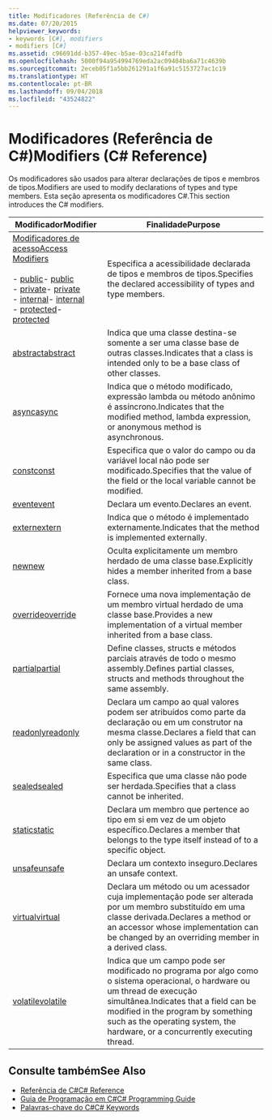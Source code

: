 ```yaml
---
title: Modificadores (Referência de C#)
ms.date: 07/20/2015
helpviewer_keywords:
- keywords [C#], modifiers
- modifiers [C#]
ms.assetid: c96691dd-b357-49ec-b5ae-03ca214fadfb
ms.openlocfilehash: 5000f94a954994769eda2ac09404ba6a71c4639b
ms.sourcegitcommit: 2eceb05f1a5bb261291a1f6a91c5153727ac1c19
ms.translationtype: HT
ms.contentlocale: pt-BR
ms.lasthandoff: 09/04/2018
ms.locfileid: "43524822"
---
```

# <a name="modifiers-c-reference"></a><span data-ttu-id="1749d-102">Modificadores (Referência de C#)</span><span class="sxs-lookup"><span data-stu-id="1749d-102">Modifiers (C# Reference)</span></span>
<span data-ttu-id="1749d-103">Os modificadores são usados para alterar declarações de tipos e membros de tipos.</span><span class="sxs-lookup"><span data-stu-id="1749d-103">Modifiers are used to modify declarations of types and type members.</span></span> <span data-ttu-id="1749d-104">Esta seção apresenta os modificadores C#.</span><span class="sxs-lookup"><span data-stu-id="1749d-104">This section introduces the C# modifiers.</span></span>  
  
|<span data-ttu-id="1749d-105">Modificador</span><span class="sxs-lookup"><span data-stu-id="1749d-105">Modifier</span></span>|<span data-ttu-id="1749d-106">Finalidade</span><span class="sxs-lookup"><span data-stu-id="1749d-106">Purpose</span></span>|  
|--------------|-------------|  
|[<span data-ttu-id="1749d-107">Modificadores de acesso</span><span class="sxs-lookup"><span data-stu-id="1749d-107">Access Modifiers</span></span>](../../../csharp/language-reference/keywords/access-modifiers.md)<br /><br /> <span data-ttu-id="1749d-108">-   [public](../../../csharp/language-reference/keywords/public.md)</span><span class="sxs-lookup"><span data-stu-id="1749d-108">-   [public](../../../csharp/language-reference/keywords/public.md)</span></span><br /><span data-ttu-id="1749d-109">-   [private](../../../csharp/language-reference/keywords/private.md)</span><span class="sxs-lookup"><span data-stu-id="1749d-109">-   [private](../../../csharp/language-reference/keywords/private.md)</span></span><br /><span data-ttu-id="1749d-110">-   [internal](../../../csharp/language-reference/keywords/internal.md)</span><span class="sxs-lookup"><span data-stu-id="1749d-110">-   [internal](../../../csharp/language-reference/keywords/internal.md)</span></span><br /><span data-ttu-id="1749d-111">-   [protected](../../../csharp/language-reference/keywords/protected.md)</span><span class="sxs-lookup"><span data-stu-id="1749d-111">-   [protected](../../../csharp/language-reference/keywords/protected.md)</span></span>|<span data-ttu-id="1749d-112">Especifica a acessibilidade declarada de tipos e membros de tipos.</span><span class="sxs-lookup"><span data-stu-id="1749d-112">Specifies the declared accessibility of types and type members.</span></span>|  
|[<span data-ttu-id="1749d-113">abstract</span><span class="sxs-lookup"><span data-stu-id="1749d-113">abstract</span></span>](../../../csharp/language-reference/keywords/abstract.md)|<span data-ttu-id="1749d-114">Indica que uma classe destina-se somente a ser uma classe base de outras classes.</span><span class="sxs-lookup"><span data-stu-id="1749d-114">Indicates that a class is intended only to be a base class of other classes.</span></span>|  
|[<span data-ttu-id="1749d-115">async</span><span class="sxs-lookup"><span data-stu-id="1749d-115">async</span></span>](../../../csharp/language-reference/keywords/async.md)|<span data-ttu-id="1749d-116">Indica que o método modificado, expressão lambda ou método anônimo é assíncrono.</span><span class="sxs-lookup"><span data-stu-id="1749d-116">Indicates that the modified method, lambda expression, or anonymous method is asynchronous.</span></span>|  
|[<span data-ttu-id="1749d-117">const</span><span class="sxs-lookup"><span data-stu-id="1749d-117">const</span></span>](../../../csharp/language-reference/keywords/const.md)|<span data-ttu-id="1749d-118">Especifica que o valor do campo ou da variável local não pode ser modificado.</span><span class="sxs-lookup"><span data-stu-id="1749d-118">Specifies that the value of the field or the local variable cannot be modified.</span></span>|  
|[<span data-ttu-id="1749d-119">event</span><span class="sxs-lookup"><span data-stu-id="1749d-119">event</span></span>](../../../csharp/language-reference/keywords/event.md)|<span data-ttu-id="1749d-120">Declara um evento.</span><span class="sxs-lookup"><span data-stu-id="1749d-120">Declares an event.</span></span>|  
|[<span data-ttu-id="1749d-121">extern</span><span class="sxs-lookup"><span data-stu-id="1749d-121">extern</span></span>](../../../csharp/language-reference/keywords/extern.md)|<span data-ttu-id="1749d-122">Indica que o método é implementado externamente.</span><span class="sxs-lookup"><span data-stu-id="1749d-122">Indicates that the method is implemented externally.</span></span>|  
|[<span data-ttu-id="1749d-123">new</span><span class="sxs-lookup"><span data-stu-id="1749d-123">new</span></span>](../../../csharp/language-reference/keywords/new.md)|<span data-ttu-id="1749d-124">Oculta explicitamente um membro herdado de uma classe base.</span><span class="sxs-lookup"><span data-stu-id="1749d-124">Explicitly hides a member inherited from a base class.</span></span>|  
|[<span data-ttu-id="1749d-125">override</span><span class="sxs-lookup"><span data-stu-id="1749d-125">override</span></span>](../../../csharp/language-reference/keywords/override.md)|<span data-ttu-id="1749d-126">Fornece uma nova implementação de um membro virtual herdado de uma classe base.</span><span class="sxs-lookup"><span data-stu-id="1749d-126">Provides a new implementation of a virtual member inherited from a base class.</span></span>|  
|[<span data-ttu-id="1749d-127">partial</span><span class="sxs-lookup"><span data-stu-id="1749d-127">partial</span></span>](../../../csharp/language-reference/keywords/partial-type.md)|<span data-ttu-id="1749d-128">Define classes, structs e métodos parciais através de todo o mesmo assembly.</span><span class="sxs-lookup"><span data-stu-id="1749d-128">Defines partial classes, structs and methods throughout the same assembly.</span></span>|  
|[<span data-ttu-id="1749d-129">readonly</span><span class="sxs-lookup"><span data-stu-id="1749d-129">readonly</span></span>](../../../csharp/language-reference/keywords/readonly.md)|<span data-ttu-id="1749d-130">Declara um campo ao qual valores podem ser atribuídos como parte da declaração ou em um construtor na mesma classe.</span><span class="sxs-lookup"><span data-stu-id="1749d-130">Declares a field that can only be assigned values as part of the declaration or in a constructor in the same class.</span></span>|  
|[<span data-ttu-id="1749d-131">sealed</span><span class="sxs-lookup"><span data-stu-id="1749d-131">sealed</span></span>](../../../csharp/language-reference/keywords/sealed.md)|<span data-ttu-id="1749d-132">Especifica que uma classe não pode ser herdada.</span><span class="sxs-lookup"><span data-stu-id="1749d-132">Specifies that a class cannot be inherited.</span></span>|  
|[<span data-ttu-id="1749d-133">static</span><span class="sxs-lookup"><span data-stu-id="1749d-133">static</span></span>](../../../csharp/language-reference/keywords/static.md)|<span data-ttu-id="1749d-134">Declara um membro que pertence ao tipo em si em vez de um objeto específico.</span><span class="sxs-lookup"><span data-stu-id="1749d-134">Declares a member that belongs to the type itself instead of to a specific object.</span></span>|  
|[<span data-ttu-id="1749d-135">unsafe</span><span class="sxs-lookup"><span data-stu-id="1749d-135">unsafe</span></span>](../../../csharp/language-reference/keywords/unsafe.md)|<span data-ttu-id="1749d-136">Declara um contexto inseguro.</span><span class="sxs-lookup"><span data-stu-id="1749d-136">Declares an unsafe context.</span></span>|  
|[<span data-ttu-id="1749d-137">virtual</span><span class="sxs-lookup"><span data-stu-id="1749d-137">virtual</span></span>](../../../csharp/language-reference/keywords/virtual.md)|<span data-ttu-id="1749d-138">Declara um método ou um acessador cuja implementação pode ser alterada por um membro substituído em uma classe derivada.</span><span class="sxs-lookup"><span data-stu-id="1749d-138">Declares a method or an accessor whose implementation can be changed by an overriding member in a derived class.</span></span>|  
|[<span data-ttu-id="1749d-139">volatile</span><span class="sxs-lookup"><span data-stu-id="1749d-139">volatile</span></span>](../../../csharp/language-reference/keywords/volatile.md)|<span data-ttu-id="1749d-140">Indica que um campo pode ser modificado no programa por algo como o sistema operacional, o hardware ou um thread de execução simultânea.</span><span class="sxs-lookup"><span data-stu-id="1749d-140">Indicates that a field can be modified in the program by something such as the operating system, the hardware, or a concurrently executing thread.</span></span>|  
  
## <a name="see-also"></a><span data-ttu-id="1749d-141">Consulte também</span><span class="sxs-lookup"><span data-stu-id="1749d-141">See Also</span></span>

- [<span data-ttu-id="1749d-142">Referência de C#</span><span class="sxs-lookup"><span data-stu-id="1749d-142">C# Reference</span></span>](../../../csharp/language-reference/index.md)  
- [<span data-ttu-id="1749d-143">Guia de Programação em C#</span><span class="sxs-lookup"><span data-stu-id="1749d-143">C# Programming Guide</span></span>](../../../csharp/programming-guide/index.md)  
- [<span data-ttu-id="1749d-144">Palavras-chave do C#</span><span class="sxs-lookup"><span data-stu-id="1749d-144">C# Keywords</span></span>](../../../csharp/language-reference/keywords/index.md)
